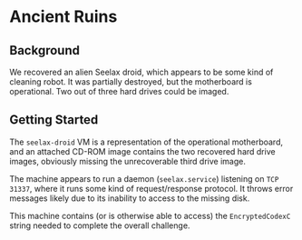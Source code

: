 # Ancient Ruins

## Background

We recovered an alien Seelax droid, which appears to be some kind of cleaning robot. It was partially destroyed, but the motherboard is operational. Two out of three hard drives could be imaged.

## Getting Started

The `seelax-droid` VM is a representation of the operational motherboard, and an attached CD-ROM image contains the two recovered hard drive images,
obviously missing the unrecoverable third drive image.

The machine appears to run a daemon (`seelax.service`) listening on `TCP 31337`, where it runs some kind of request/response protocol. It throws error messages likely due to its inability to access to the missing disk.

This machine contains (or is otherwise able to access) the `EncryptedCodexC` string needed to complete the overall challenge.
